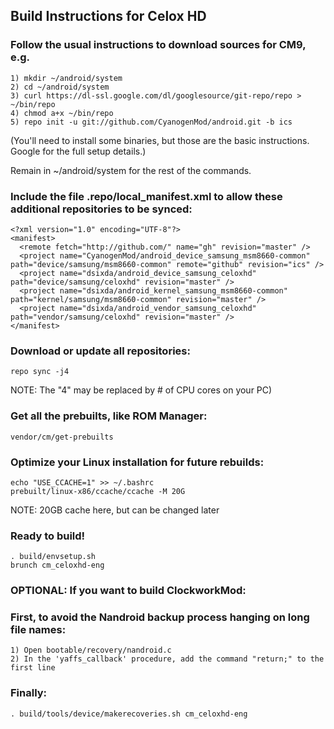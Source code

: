 ## Build Instructions for Celox HD


### Follow the usual instructions to download sources for CM9, e.g.
```
1) mkdir ~/android/system
2) cd ~/android/system
3) curl https://dl-ssl.google.com/dl/googlesource/git-repo/repo > ~/bin/repo
4) chmod a+x ~/bin/repo
5) repo init -u git://github.com/CyanogenMod/android.git -b ics
```
(You'll need to install some binaries, but those are the basic instructions. Google for the full setup details.)

Remain in ~/android/system for the rest of the commands.

### Include the file .repo/local_manifest.xml to allow these additional repositories to be synced:
```
<?xml version="1.0" encoding="UTF-8"?>
<manifest>
  <remote fetch="http://github.com/" name="gh" revision="master" />
  <project name="CyanogenMod/android_device_samsung_msm8660-common" path="device/samsung/msm8660-common" remote="github" revision="ics" />
  <project name="dsixda/android_device_samsung_celoxhd" path="device/samsung/celoxhd" revision="master" />
  <project name="dsixda/android_kernel_samsung_msm8660-common" path="kernel/samsung/msm8660-common" revision="master" />
  <project name="dsixda/android_vendor_samsung_celoxhd" path="vendor/samsung/celoxhd" revision="master" />
</manifest>
```

### Download or update all repositories:
```
repo sync -j4   
```
NOTE: The "4" may be replaced by # of CPU cores on your PC)


### Get all the prebuilts, like ROM Manager:
```
vendor/cm/get-prebuilts
```

### Optimize your Linux installation for future rebuilds:
```
echo "USE_CCACHE=1" >> ~/.bashrc
prebuilt/linux-x86/ccache/ccache -M 20G
```
NOTE: 20GB cache here, but can be changed later

### Ready to build!
```
. build/envsetup.sh
brunch cm_celoxhd-eng
```

### OPTIONAL: If you want to build ClockworkMod:

### First, to avoid the Nandroid backup process hanging on long file names:
```
1) Open bootable/recovery/nandroid.c 
2) In the 'yaffs_callback' procedure, add the command "return;" to the first line
```

### Finally:
```
. build/tools/device/makerecoveries.sh cm_celoxhd-eng 
```

